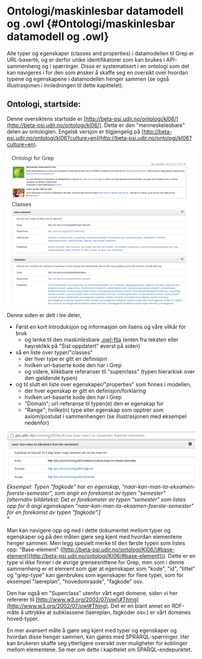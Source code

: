 # Ontologi/maskinlesbar datamodell og .owl {#Ontologi/maskinlesbar datamodell og .owl}

Alle typer og egenskaper \(classes and properties\) i datamodellen til Grep er URL-baserte, og er derfor unike identifikatorer som kan brukes i API-sammenheng og i spørringer. Disse er systematisert i en ontologi som det kan navigeres i for den som ønsker å skaffe seg en oversikt over hvordan typene og egenskapene i datamodellen henger sammen \(se også illustrasjonen i innledningen til dette kapittelet\).

## Ontologi, startside:

Denne oversiktens startside er [http://beta-psi.udir.no/ontologi/kl06/](http://beta-psi.udir.no/ontologi/kl06/). Dette er den "menneskelesbare" delen av ontologien. Engelsk versjon er tilgjengelig på [http://beta-psi.udir.no/ontologi/kl06?culture=en](http://beta-psi.udir.no/ontologi/kl06?culture=en).

![](/sparql-grensesnittet/86f9c49f-4ea8-47a4-b555-b9502892b114.png)

Denne siden er delt i tre deler,

* Først en kort introduksjon og informasjon om lisens og våre vilkår for bruk
  * og lenke til den maskinlesbare [.owl-fila](http://beta-psi.udir.no/Ontologi/kl06.owl) \(enten fra teksten eller høyreklikk på "Sist oppdatert" øverst på siden\)
* så en liste over typer/"classes"
  * der hver type er gitt en definisjon
  * hvilken url-baserte kode den har i Grep
  * og videre, klikkbare referanser til "superclass" \(typen hierarkisk over den gjeldende typen\)
* og til slutt en liste over egenskaper/"properties" som finnes i modellen,
  * der hver egenskap er gitt en definisjon/forklaring
  * hvilken url-baserte kode den har i Grep
  * "Domain"; url-referanse til typen\(e\) den er egenskap for
  * "Range"; hvilke\(n\) type eller egenskap som opptrer som axiom/postulat i sammenhengen \(se illustrasjonen med eksempel nedenfor\)

![](/sparql-grensesnittet/f884ea1a-7771-4c57-9ef1-4151f5e2340d.png)  
_Eksempel: Typen "fagkode" har en egenskap, "naar-kan-man-ta-eksamen-foerste-semester", som angir en forekomst av typen "semester"_  
_\[alternativ bildetekst: Det er forekomster av typen "semester" som listes opp for å angi egenskapen "naar-kan-man-ta-eksamen-foerste-semester" for en forekomst av typen "fagkode".\]_  
\*

Man kan navigere opp og ned i dette dokumentet mellom typer og egenskaper og på den måten gjøre seg kjent med hvordan elementene henger sammen. Men legg spesielt merke til den første typen som listes opp: "Base-element" \([http://beta-psi.udir.no/ontologi/Kl06/\#base-element](http://beta-psi.udir.no/ontologi/Kl06/#base-element)\). Dette er en type vi ikke finner i de øvrige grensesnittene for Grep, men som i denne sammenheng er et element som gjør at egenskaper som "kode", "id", "tittel" og "grep-type" kan gjenbrukes som egenskaper for flere typer, som for eksempel "laereplan", "hovedomraade", "fagkode" osv.

Den har også en "Superclass" utenfor vårt eget domene, siden vi her refererer til [http://www.w3.org/2002/07/owl\#Thing](http://www.w3.org/2002/07/owl#Thing). Det er en blant annet en RDF-måte å uttrykke at subklassene \(laereplan, fagkoder osv.\) er vårt domenes hoved-typer.

En mer avansert måte å gjøre seg kjent med typer og egenskaper og hvordan disse henger sammen, kan gjøres med SPRARQL-spørringer. Her kan brukeren skaffe seg ytterligere oversikt over muligheter for koblinger mellom elementene. Se mer om dette i kapittelet om SPARQL-endepunktet.

